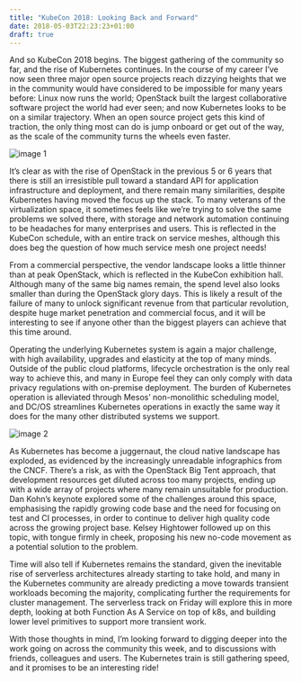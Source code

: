 ```yaml
---
title: "KubeCon 2018: Looking Back and Forward"
date: 2018-05-03T22:23:23+01:00
draft: true
---
```


And so KubeCon 2018 begins. The biggest gathering of the community so far, and the rise of Kubernetes continues. In the course of my career I’ve now seen three major open source projects reach dizzying heights that we in the community would have considered to be impossible for many years before: Linux now runs the world; OpenStack built the largest collaborative software project the world had ever seen; and now Kubernetes looks to be on a similar trajectory. When an open source project gets this kind of traction, the only thing most can do is jump onboard or get out of the way, as the scale of the community turns the wheels even faster.

![image 1](/images/kubecon1.jpg)

It’s clear as with the rise of OpenStack in the previous 5 or 6 years that there is still an irresistible pull toward a standard API for application infrastructure and deployment, and there remain many similarities, despite Kubernetes having moved the focus up the stack. To many veterans of the virtualization space, it sometimes feels like we’re trying to solve the same problems we solved there, with storage and network automation continuing to be headaches for many enterprises and users. This is reflected in the KubeCon schedule, with an entire track on service meshes, although this does beg the question of how much service mesh one project needs!

From a commercial perspective, the vendor landscape looks a little thinner than at peak OpenStack, which is reflected in the KubeCon exhibition hall. Although many of the same big names remain, the spend level also looks smaller than during the OpenStack glory days. This is likely a result of the failure of many to unlock significant revenue from that particular revolution, despite huge market penetration and commercial focus, and it will be interesting to see if anyone other than the biggest players can achieve that this time around.

Operating the underlying Kubernetes system is again a major challenge, with high availability, upgrades and elasticity at the top of many minds. Outside of the public cloud platforms, lifecycle orchestration is the only real way to achieve this, and many in Europe feel they can only comply with data privacy regulations with on-premise deployment. The burden of Kubernetes operation is alleviated through Mesos’ non-monolithic scheduling model, and DC/OS streamlines Kubernetes operations in exactly the same way it does for the many other distributed systems we support.

![image 2](/images/kubecon2.jpg)

As Kubernetes has become a juggernaut, the cloud native landscape has exploded, as evidenced by the increasingly unreadable infographics from the CNCF. There’s a risk, as with the OpenStack Big Tent approach, that development resources get diluted across too many projects, ending up with a wide array of projects where many remain unsuitable for production. Dan Kohn’s keynote explored some of the challenges around this space, emphasising the rapidly growing code base and the need for focusing on test and CI processes, in order to continue to deliver high quality code across the growing project base. Kelsey Hightower followed up on this topic, with tongue firmly in cheek, proposing his new no-code movement as a potential solution to the problem.

Time will also tell if Kubernetes remains the standard, given the inevitable rise of serverless architectures already starting to take hold, and many in the Kubernetes community are already predicting a move towards transient workloads becoming the majority, complicating further the requirements for cluster management. The serverless track on Friday will explore this in more depth, looking at both Function As A Service on top of k8s, and building lower level primitives to support more transient work.

With those thoughts in mind, I’m looking forward to digging deeper into the work going on across the community this week, and to discussions with friends, colleagues and users. The Kubernetes train is still gathering speed, and it promises to be an interesting ride!
